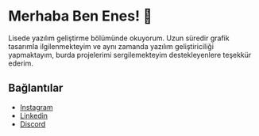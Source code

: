 # Merhaba Ben Enes! 👋
Lisede yazılım geliştirme bölümünde okuyorum. Uzun süredir grafik tasarımla ilgilenmekteyim ve aynı zamanda yazılım geliştiriciliği yapmaktayım, burda projelerimi sergilemekteyim destekleyenlere teşekkür ederim.
## Bağlantılar
* [Instagram](https://www.instagram.com/jaspers_artz/)
* [Linkedin](https://www.linkedin.com/in/enes-ekici-0449ba255/)
* [Discord](https://discord.gg/8btjygjWB8)
